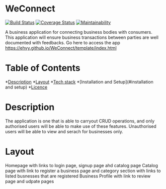 # WeConnect

[![Build Status](https://www.travis-ci.org/ehvy/WeConnect.svg?branch=travis)](https://www.travis-ci.org/ehvy/WeConnect) [![Coverage Status](https://coveralls.io/repos/github/ehvy/WeConnect/badge.svg?branch=server-with-ci)](https://coveralls.io/github/ehvy/WeConnect?branch=server-with-ci) [![Maintainability](https://api.codeclimate.com/v1/badges/269160eeda305992e887/maintainability)](https://codeclimate.com/github/ehvy/WeConnect/maintainability)

A business application for connecting business bodies with consumers. This application will ensure business transactions between parties are well documented with feedbacks. Go here to access the app https://ehvy.github.io/WeConnect/template/index.html

# Table of Contents
*[Description](#description)
*[Layout](#layout)
*[Tech stack](#tech-stack)
*[Installation and Setup](#installation and setup)
*[Licence](#licence)

# Description
The application is one that is able to carryout CRUD operations, and only authorised users will be able to make use of these features. Unauthorised users will be able to view and serach for businesses only.

# Layout
Homepage with links to login page, signup page ahd catalog page Catalog page with link to register a business page and category section with links to listed busnesses that are registered Business Profile with link to review page and udpate pages
